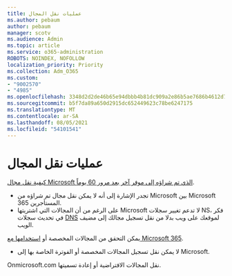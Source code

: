 ```yaml
---
title: عمليات نقل المجال
ms.author: pebaum
author: pebaum
manager: scotv
ms.audience: Admin
ms.topic: article
ms.service: o365-administration
ROBOTS: NOINDEX, NOFOLLOW
localization_priority: Priority
ms.collection: Adm_O365
ms.custom:
- "9002570"
- "4985"
ms.openlocfilehash: 3348d2d2de46b65e94dbbb4b81dc909a2e86b5ae7686b4612d7b1364e7d76a5b
ms.sourcegitcommit: b5f7da89a650d2915dc652449623c78be6247175
ms.translationtype: MT
ms.contentlocale: ar-SA
ms.lasthandoff: 08/05/2021
ms.locfileid: "54101541"
---
```

# <a name="domain-transfers"></a>عمليات نقل المجال

[كيفية نقل مجال Microsoft الذي تم شراؤه إلى موفر آخر بعد مرور 60 يوماً](https://docs.microsoft.com/microsoft-365/admin/get-help-with-domains/transfer-a-domain-from-microsoft-to-another-host).

- تجدر الإشارة إلى أنه لا يمكن نقل مجال تم شراؤه من Microsoft بين Microsoft 365 المستأجرين.
- على الرغم من أن المجالات التي اشتريتها Microsoft لا تدعم تغيير سجلات NS، فكر في تحديث سجلات [DNS](https://docs.microsoft.com/microsoft-365/admin/dns/update-dns-records-to-retain-current-hosting-provider?view=o365-worldwide) لموقعك على ويب بدلا من نقل تسجيل مجالك إلى مضيف الويب.

يمكن التحقق من المجالات المخصصة أو [استخدامها مع Microsoft 365](https://docs.microsoft.com/microsoft-365/admin/setup/add-domain?view=o365-worldwide).

- لا يمكن نقل تسجيل المجالات المخصصة أو الفوترة الخاصة بها إلى Microsoft.

Onmicrosoft.com نقل المجالات الافتراضية أو إعادة تسميتها.
